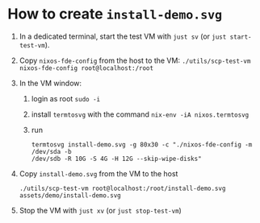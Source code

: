<!-- DOCTOC SKIP -->
# How to create `install-demo.svg`

1. In a dedicated terminal, start the test VM with `just sv` (or `just
   start-test-vm`).

2. Copy `nixos-fde-config` from the host to the VM:
   `./utils/scp-test-vm nixos-fde-config root@localhost:/root`

3. In the VM window:
   1. login as root `sudo -i`
   2. install `termtosvg` with the command `nix-env -iA nixos.termtosvg`
   3. run

      ```shell
      termtosvg install-demo.svg -g 80x30 -c "./nixos-fde-config -m /dev/sda -b
      /dev/sdb -R 10G -S 4G -H 12G --skip-wipe-disks"
      ```

4. Copy `install-demo.svg` from the VM to the host

   ```shell
   ./utils/scp-test-vm root@localhost:/root/install-demo.svg
   assets/demo/install-demo.svg
   ```

5. Stop the VM with `just xv` (or `just stop-test-vm`)
